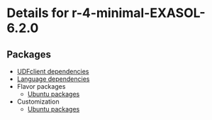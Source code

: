 # Details for r-4-minimal-EXASOL-6.2.0

## Packages

- [UDFclient dependencies](flavor_base/udfclient_deps/packages/apt_get_packages)
- [Language dependencies](flavor_base/language_deps/packages/apt_get_packages)
- Flavor packages
  - [Ubuntu packages](flavor_base/flavor_base_deps/packages/apt_get_packages)
- Customization
  - [Ubuntu packages](flavor_customization/packages/apt_get_packages)

